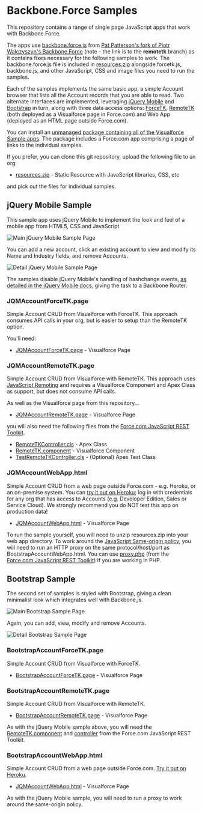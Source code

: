 # Backbone.Force Samples

This repository contains a range of single page JavaScript apps that work with Backbone.Force.

The apps use [backbone.force.js](https://github.com/metadaddy-sfdc/Backbone.Force/blob/remotetk/backbone.force.js) from [Pat Patterson's fork of Piotr Walczyszyn's Backbone.Force](https://github.com/metadaddy-sfdc/Backbone.Force/tree/remotetk) (note - the link is to the **remotetk** branch) as it contains fixes necessary for the following samples to work. The backbone.force.js file is included in [resources.zip](https://github.com/developerforce/Backbone.Force-Samples/blob/master/resources.zip) alongside forcetk.js, backbone.js, and other JavaScript, CSS and image files you need to run the samples.

Each of the samples implements the same basic app, a simple Account browser that lists all the Account records that you are able to read. Two alternate interfaces are implemented, leveraging [jQuery Mobile](http://jquerymobile.com/) and [Bootstrap](http://twitter.github.com/bootstrap/) in turn, along with three data access options: [ForceTK](http://blogs.developerforce.com/developer-relations/2011/03/calling-the-rest-api-from-javascript-in-visualforce-pages.html), [RemoteTK](http://blogs.developerforce.com/developer-relations/2012/10/not-calling-the-rest-api-from-javascript-in-visualforce-pages.html) (both deployed as a Visualforce page in Force.com) and Web App (deployed as an HTML page outside Force.com).

You can install an [unmanaged package containing all of the Visualforce Sample apps](https://login.salesforce.com/packaging/installPackage.apexp?p0=04ti0000000UIMe). The package includes a Force.com app comprising a page of links to the individual samples.

If you prefer, you can clone this git repository, upload the following file to an org:

* [resources.zip](https://github.com/developerforce/Backbone.Force-Samples/blob/master/resources.zip) - Static Resource with JavaScript libraries, CSS, etc

and pick out the files for individual samples.

## jQuery Mobile Sample

This sample app uses jQuery Mobile to implement the look and feel of a mobile app from HTML5, CSS and JavaScript.

![Main jQuery Mobile Sample Page](http://developerforce.github.com/Backbone.Force-Samples/jqm-main.png)

You can add a new account, click an existing account to view and modify its Name and Industry fields, and remove Accounts.

![Detail jQuery Mobile Sample Page](http://developerforce.github.com/Backbone.Force-Samples/jqm-detail.png)

The samples disable jQuery Mobile's handling of hashchange events, [as detailed in the jQuery Mobile docs](http://view.jquerymobile.com/1.3.0/docs/examples/backbone-require/index.php), giving the task to a Backbone Router.

### JQMAccountForceTK.page

Simple Account CRUD from Visualforce with ForceTK. This approach consumes API calls in your org, but is easier to setup than the RemoteTK option.

You'll need:

* [JQMAccountForceTK.page](https://github.com/developerforce/Backbone.Force-Samples/blob/master/JQMAccountForceTK.page) - Visualforce Page

### JQMAccountRemoteTK.page

Simple Account CRUD from Visualforce with RemoteTK. This approach uses [JavaScript Remoting](http://www.salesforce.com/us/developer/docs/pages/Content/pages_js_remoting.htm) and requires a Visualforce Component and Apex Class as support, but does not consume API calls.

As well as the Visualforce page from this repository...

* [JQMAccountRemoteTK.page](https://github.com/developerforce/Backbone.Force-Samples/blob/master/JQMAccountRemoteTK.page) - Visualforce Page

you will also need the following files from the [Force.com JavaScript REST Toolkit](https://github.com/developerforce/Force.com-JavaScript-REST-Toolkit).

* [RemoteTKController.cls](https://github.com/developerforce/Force.com-JavaScript-REST-Toolkit/blob/master/RemoteTKController.cls) - Apex Class
* [RemoteTK.component](https://github.com/developerforce/Force.com-JavaScript-REST-Toolkit/blob/master/RemoteTK.component) - Visualforce Component
* [TestRemoteTKController.cls](https://github.com/developerforce/Force.com-JavaScript-REST-Toolkit/blob/master/TestRemoteTKController.cls) - (Optional) Apex Test Class

### JQMAccountWebApp.html

Simple Account CRUD from a web page outside Force.com - e.g. Heroku, or an on-premise system. You can [try it out on Heroku](https://fast-wave-7789.herokuapp.com/JQMAccountWebApp.html); log in with credentials for any org that has access to Accounts (e.g. Developer Edition, Sales or Service Cloud). We strongly recommend you do NOT test this app on production data!

* [JQMAccountWebApp.html](https://github.com/developerforce/Backbone.Force-Samples/blob/master/JQMAccountWebApp.html) - Visualforce Page

To run the sample yourself, you will need to unzip resources.zip into your web app directory. To work around the [JavaScript Same-origin policy](https://developer.mozilla.org/en-US/docs/JavaScript/Same_origin_policy_for_JavaScript), you will need to run an HTTP proxy on the same protocol/host/port as BootstrapAccountWebApp.html. You can use [proxy.php](https://github.com/developerforce/Force.com-JavaScript-REST-Toolkit/blob/master/proxy.php) (from the [Force.com JavaScript REST Toolkit](https://github.com/developerforce/Force.com-JavaScript-REST-Toolkit)) if you are working in PHP.

## Bootstrap Sample

The second set of samples is styled with Bootstrap, giving a clean minimalist look which integrates well with Backbone,js.

![Main Bootstrap Sample Page](http://developerforce.github.com/Backbone.Force-Samples/main-page.png)

Again, you can add, view, modify and remove Accounts.

![Detail Bootstrap Sample Page](http://developerforce.github.com/Backbone.Force-Samples/detail-page.png)

### BootstrapAccountForceTK.page

Simple Account CRUD from Visualforce with ForceTK.

* [BootstrapAccountForceTK.page](https://github.com/developerforce/Backbone.Force-Samples/blob/master/BootstrapAccountForceTK.page) - Visualforce Page

### BootstrapAccountRemoteTK.page

Simple Account CRUD from Visualforce with RemoteTK.

* [BootstrapAccountRemoteTK.page](https://github.com/developerforce/Backbone.Force-Samples/blob/master/BootstrapAccountRemoteTK.page) - Visualforce Page

As with the jQuery Mobile sample above, you will need the [RemoteTK.component](https://github.com/developerforce/Force.com-JavaScript-REST-Toolkit/blob/master/RemoteTK.component) and [controller](https://github.com/developerforce/Force.com-JavaScript-REST-Toolkit/blob/master/RemoteTKController.cls) from the Force.com JavaScript REST Toolkit.

### BootstrapAccountWebApp.html

Simple Account CRUD from a web page outside Force.com. [Try it out on Heroku](https://fast-wave-7789.herokuapp.com/BootstrapAccountWebApp.html).

* [JQMAccountWebApp.html](https://github.com/developerforce/Backbone.Force-Samples/blob/master/JQMAccountWebApp.html) - Visualforce Page

As with the jQuery Mobile sample, you will need to run a proxy to work around the same-origin policy.
